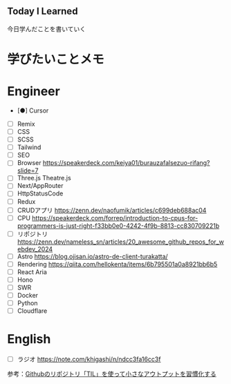 ## Today I Learned

今日学んだことを書いていく


# 学びたいことメモ

# Engineer
- [●] Cursor
- [ ] Remix
- [ ] CSS
- [ ] SCSS
- [ ] Tailwind
- [ ] SEO
- [ ] Browser https://speakerdeck.com/keiya01/burauzafalsezuo-rifang?slide=7
- [ ] Three.js Theatre.js
- [ ] Next/AppRouter
- [ ] HttpStatusCode
- [ ] Redux
- [ ] CRUDアプリ https://zenn.dev/naofumik/articles/c699deb688ac04
- [ ] CPU https://speakerdeck.com/forrep/introduction-to-cpus-for-programmers-is-just-right-f33bb0e0-4242-4f9b-8813-cc830709221b
- [ ] リポジトリ https://zenn.dev/nameless_sn/articles/20_awesome_github_repos_for_webdev_2024
- [ ] Astro https://blog.ojisan.io/astro-de-client-turakatta/
- [ ] Rendering https://qiita.com/hellokenta/items/6b795501a0a8921bb6b5
- [ ] React Aria
- [ ] Hono
- [ ] SWR
- [ ] Docker
- [ ] Python
- [ ] Cloudflare

# English
- [ ] ラジオ https://note.com/khigashi/n/ndcc3fa16cc3f


参考：[Githubのリポジトリ「TIL」を使って小さなアウトプットを習慣化する](https://qiita.com/nemui_/items/239335b4ed0c3c797add)
